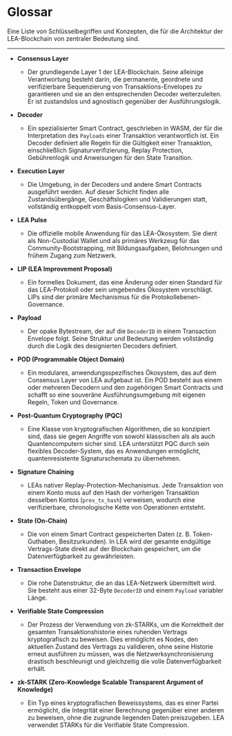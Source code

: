 # Glossar

Eine Liste von Schlüsselbegriffen und Konzepten, die für die Architektur der LEA-Blockchain von zentraler Bedeutung sind.

---

-   **Consensus Layer**
    -   Der grundlegende Layer 1 der LEA-Blockchain. Seine alleinige Verantwortung besteht darin, die permanente, geordnete und verifizierbare Sequenzierung von Transaktions-Envelopes zu garantieren und sie an den entsprechenden Decoder weiterzuleiten. Er ist zustandslos und agnostisch gegenüber der Ausführungslogik.

-   **Decoder**
    -   Ein spezialisierter Smart Contract, geschrieben in WASM, der für die Interpretation des `Payloads` einer Transaktion verantwortlich ist. Ein Decoder definiert alle Regeln für die Gültigkeit einer Transaktion, einschließlich Signaturverifizierung, Replay Protection, Gebührenlogik und Anweisungen für den State Transition.

-   **Execution Layer**
    -   Die Umgebung, in der Decoders und andere Smart Contracts ausgeführt werden. Auf dieser Schicht finden alle Zustandsübergänge, Geschäftslogiken und Validierungen statt, vollständig entkoppelt vom Basis-Consensus-Layer.

-   **LEA Pulse**
    -   Die offizielle mobile Anwendung für das LEA-Ökosystem. Sie dient als Non-Custodial Wallet und als primäres Werkzeug für das Community-Bootstrapping, mit Bildungsaufgaben, Belohnungen und frühem Zugang zum Netzwerk.

-   **LIP (LEA Improvement Proposal)**
    -   Ein formelles Dokument, das eine Änderung oder einen Standard für das LEA-Protokoll oder sein umgebendes Ökosystem vorschlägt. LIPs sind der primäre Mechanismus für die Protokollebenen-Governance.

-   **Payload**
    -   Der opake Bytestream, der auf die `DecoderID` in einem Transaction Envelope folgt. Seine Struktur und Bedeutung werden vollständig durch die Logik des designierten Decoders definiert.

-   **POD (Programmable Object Domain)**
    -   Ein modulares, anwendungsspezifisches Ökosystem, das auf dem Consensus Layer von LEA aufgebaut ist. Ein POD besteht aus einem oder mehreren Decodern und den zugehörigen Smart Contracts und schafft so eine souveräne Ausführungsumgebung mit eigenen Regeln, Token und Governance.

-   **Post-Quantum Cryptography (PQC)**
    -   Eine Klasse von kryptografischen Algorithmen, die so konzipiert sind, dass sie gegen Angriffe von sowohl klassischen als als auch Quantencomputern sicher sind. LEA unterstützt PQC durch sein flexibles Decoder-System, das es Anwendungen ermöglicht, quantenresistente Signaturschemata zu übernehmen.

-   **Signature Chaining**
    -   LEAs nativer Replay-Protection-Mechanismus. Jede Transaktion von einem Konto muss auf den Hash der vorherigen Transaktion desselben Kontos (`prev_tx_hash`) verweisen, wodurch eine verifizierbare, chronologische Kette von Operationen entsteht.

-   **State (On-Chain)**
    -   Die von einem Smart Contract gespeicherten Daten (z. B. Token-Guthaben, Besitzurkunden). In LEA wird der gesamte endgültige Vertrags-State direkt auf der Blockchain gespeichert, um die Datenverfügbarkeit zu gewährleisten.

-   **Transaction Envelope**
    -   Die rohe Datenstruktur, die an das LEA-Netzwerk übermittelt wird. Sie besteht aus einer 32-Byte `DecoderID` und einem `Payload` variabler Länge.

-   **Verifiable State Compression**
    -   Der Prozess der Verwendung von zk-STARKs, um die Korrektheit der gesamten Transaktionshistorie eines ruhenden Vertrags kryptografisch zu beweisen. Dies ermöglicht es Nodes, den aktuellen Zustand des Vertrags zu validieren, ohne seine Historie erneut ausführen zu müssen, was die Netzwerksynchronisierung drastisch beschleunigt und gleichzeitig die volle Datenverfügbarkeit erhält.

-   **zk-STARK (Zero-Knowledge Scalable Transparent Argument of Knowledge)**
    -   Ein Typ eines kryptografischen Beweissystems, das es einer Partei ermöglicht, die Integrität einer Berechnung gegenüber einer anderen zu beweisen, ohne die zugrunde liegenden Daten preiszugeben. LEA verwendet STARKs für die Verifiable State Compression.
